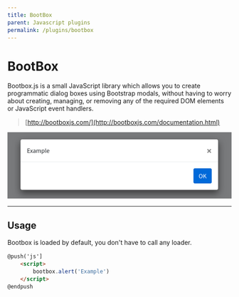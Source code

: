 ```yaml
---
title: BootBox
parent: Javascript plugins
permalink: /plugins/bootbox
---
```


# BootBox

Bootbox.js is a small JavaScript library which allows you to create programmatic dialog boxes using Bootstrap modals, without having to worry about creating, managing, or removing any of the required DOM elements or JavaScript event handlers. 

> [http://bootboxjs.com/](http://bootboxjs.com/documentation.html) 

![BootBox](/assets/img/bootbox.png)

---

## Usage

Bootbox is loaded by default, you don't have to call any loader.

```html
@push('js']
    <script>
        bootbox.alert('Example')
    </script>
@endpush
```